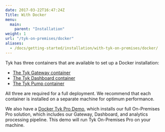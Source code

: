 ```yaml
---
date: 2017-03-22T16:47:24Z
Title: With Docker
menu:
  main:
    parent: "Installation"
weight: 1
url: "/tyk-on-premises/docker"
aliases:
  - /docs/getting-started/installation/with-tyk-on-premises/docker/
---
```


Tyk has three containers that are available to set up a Docker installation:

* [The Tyk Gateway container](https://hub.docker.com/r/tykio/tyk-gateway/)
* [The Tyk Dashboard container](https://hub.docker.com/r/tykio/tyk-dashboard/)
* [The Tyk Pump container](https://hub.docker.com/r/tykio/tyk-pump-docker-pub/)

All three are required for a full deployment. We recommend that each container is installed on a separate machine for optimum performance.

We also have a [Docker Tyk Pro Demo](), which installs our full On-Premises Pro solution, which includes our Gateway, Dashboard, and analytics processing pipeline. This demo will run Tyk On-Premises Pro on your machine.